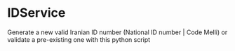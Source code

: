 # IDService
Generate a new valid Iranian ID number (National ID number | Code Melli) or validate a pre-existing one with this python script

